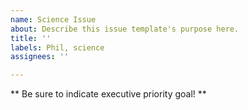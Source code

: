 ```yaml
---
name: Science Issue
about: Describe this issue template's purpose here.
title: ''
labels: Phil, science
assignees: ''

---
```


** Be sure to indicate executive priority goal! **
